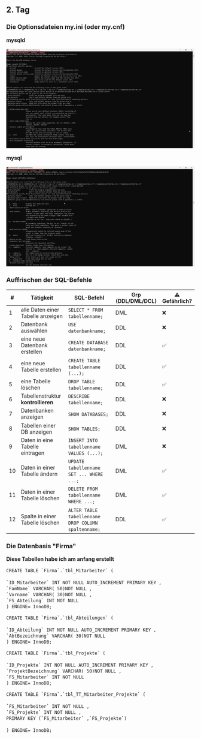 ## 2. Tag

### Die Optionsdateien my.ini (oder my.cnf)

**mysqld**

<img src="https://github.com/Sladji10/m141-miljkovic/blob/main/Images/1.png?raw=true" width="800" />

**mysql**

<img src="https://github.com/Sladji10/m141-miljkovic/blob/main/Images/mysql.png?raw=true" width="800" />

### Auffrischen der SQL-Befehle

| #  | Tätigkeit                                  | SQL-Befehl                            | Grp (DDL/DML/DCL) | ⚠ Gefährlich? |
|----|-------------------------------------------|--------------------------------------|------------------|--------------|
| 1  | alle Daten einer Tabelle anzeigen        | `SELECT * FROM tabellenname;`       | DML              | ❌           |
| 2  | Datenbank auswählen                      | `USE datenbankname;`                 | DDL              | ❌           |
| 3  | eine neue Datenbank erstellen            | `CREATE DATABASE datenbankname;`     | DDL              | ✅           |
| 4  | eine neue Tabelle erstellen              | `CREATE TABLE tabellenname (...);`   | DDL              | ✅           |
| 5  | eine Tabelle löschen                     | `DROP TABLE tabellenname;`           | DDL              | ✅           |
| 6  | Tabellenstruktur **kontrollieren**       | `DESCRIBE tabellenname;`             | DDL              | ❌           |
| 7  | Datenbanken anzeigen                     | `SHOW DATABASES;`                    | DDL              | ❌           |
| 8  | Tabellen einer DB anzeigen               | `SHOW TABLES;`                       | DDL              | ❌           |
| 9  | Daten in eine Tabelle eintragen          | `INSERT INTO tabellenname VALUES (...);` | DML        | ❌           |
| 10 | Daten in einer Tabelle ändern            | `UPDATE tabellenname SET ... WHERE ...;` | DML        | ✅           |
| 11 | Daten in einer Tabelle löschen           | `DELETE FROM tabellenname WHERE ...;` | DML        | ✅           |
| 12 | Spalte in einer Tabelle löschen          | `ALTER TABLE tabellenname DROP COLUMN spaltenname;` | DDL | ✅           |

### Die Datenbasis "Firma"

**Diese Tabellen habe ich am anfang erstellt**

```
CREATE TABLE `Firma`.`tbl_Mitarbeiter` (

`ID_Mitarbeiter` INT NOT NULL AUTO_INCREMENT PRIMARY KEY ,  
`FamName` VARCHAR( 50)NOT NULL ,  
`Vorname` VARCHAR( 30)NOT NULL ,  
`FS_Abteilung` INT NOT NULL  
) ENGINE= InnoDB;
```

```
CREATE TABLE `Firma`.`tbl_Abteilungen` (

`ID_Abteilung` INT NOT NULL AUTO_INCREMENT PRIMARY KEY ,  
`AbtBezeichnung` VARCHAR( 30)NOT NULL
) ENGINE= InnoDB;
```

```
CREATE TABLE `Firma`.`tbl_Projekte` (

`ID_Projekte` INT NOT NULL AUTO_INCREMENT PRIMARY KEY ,  
`ProjektBezeichnung` VARCHAR( 50)NOT NULL ,  
`FS_Mitarbeiter` INT NOT NULL  
) ENGINE= InnoDB;
```

```
CREATE TABLE `Firma`.`tbl_TT_Mitarbeiter_Projekte` (

`FS_Mitarbeiter` INT NOT NULL ,  
`FS_Projekte` INT NOT NULL ,  
PRIMARY KEY (`FS_Mitarbeiter` ,`FS_Projekte`)

) ENGINE= InnoDB;
```

